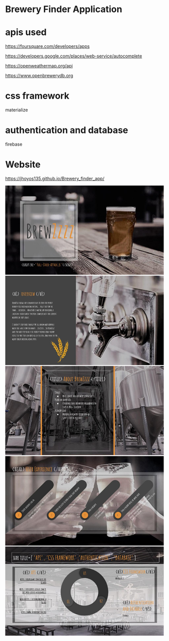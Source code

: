 # Brewery Finder Application

# apis used
https://foursquare.com/developers/apps

https://developers.google.com/places/web-service/autocomplete

https://openweathermap.org/api

https://www.openbrewerydb.org

# css framework
materialize

# authentication and database
firebase

# Website
https://jhoyos135.github.io/Brewery_finder_app/

![brezzz](assets/BrewZzzz1.jpg)
![brezzz](assets/BrewZzzz2.jpg)
![brezzz](assets/BrewZzzz3.jpg)
![brezzz](assets/BrewZzzz4.jpg)
![brezzz](assets/BrewZzzz5.jpg)


